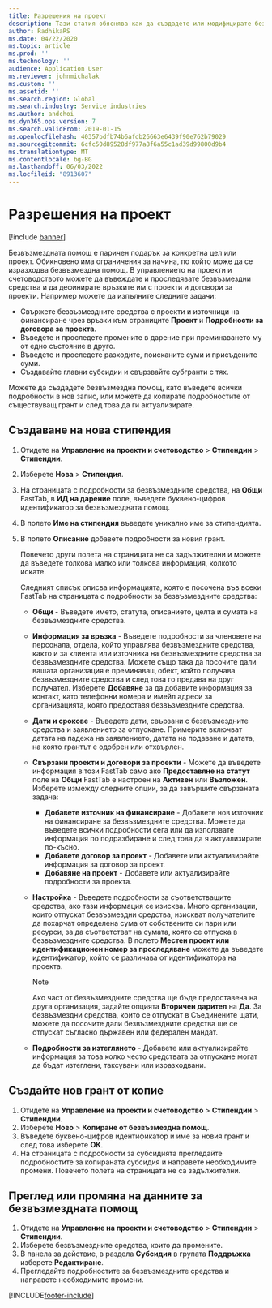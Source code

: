 ```yaml
---
title: Разрешения на проект
description: Тази статия обяснява как да създадете или модифицирате безвъзмездни средства.
author: RadhikaRS
ms.date: 04/22/2020
ms.topic: article
ms.prod: ''
ms.technology: ''
audience: Application User
ms.reviewer: johnmichalak
ms.custom: ''
ms.assetid: ''
ms.search.region: Global
ms.search.industry: Service industries
ms.author: andchoi
ms.dyn365.ops.version: 7
ms.search.validFrom: 2019-01-15
ms.openlocfilehash: 40357bdfb74b6afdb26663e6439f90e762b79029
ms.sourcegitcommit: 6cfc50d89528df977a8f6a55c1ad39d99800d9b4
ms.translationtype: MT
ms.contentlocale: bg-BG
ms.lasthandoff: 06/03/2022
ms.locfileid: "8913607"
---
```

# <a name="project-grants"></a>Разрешения на проект

[!include [banner](../includes/banner.md)]

Безвъзмездната помощ е паричен подарък за конкретна цел или проект. Обикновено има ограничения за начина, по който може да се изразходва безвъзмездна помощ. В управлението на проекти и счетоводството можете да въвеждате и проследявате безвъзмездни средства и да дефинирате връзките им с проекти и договори за проекти. Например можете да изпълните следните задачи:

- Свържете безвъзмездните средства с проекти и източници на финансиране чрез връзки към страниците **Проект** и **Подробности за договора за проекта**.
- Въведете и проследете промените в дарение при преминаването му от едно състояние в друго.
- Въведете и проследете разходите, поисканите суми и присъдените суми.
- Създавайте главни субсидии и свързвайте субгранти с тях.

Можете да създадете безвъзмездна помощ, като въведете всички подробности в нов запис, или можете да копирате подробностите от съществуващ грант и след това да ги актуализирате.

## <a name="create-a-new-grant"></a>Създаване на нова стипендия

1. Отидете на **Управление на проекти и счетоводство** \> **Стипендии** \> **Стипендии**.
2. Изберете **Нова** \> **Стипендия**.
3. На страницата с подробности за безвъзмездните средства, на **Общи** FastTab, в **ИД на дарение** поле, въведете буквено-цифров идентификатор за безвъзмездната помощ.
4. В полето **Име на стипендия** въведете уникално име за стипендията.
5. В полето **Описание** добавете подробности за новия грант.

    Повечето други полета на страницата не са задължителни и можете да въведете толкова малко или толкова информация, колкото искате.

    Следният списък описва информацията, която е посочена във всеки FastTab на страницата с подробности за безвъзмездните средства:

    - **Общи** - Въведете името, статута, описанието, целта и сумата на безвъзмездните средства.
    - **Информация за връзка** - Въведете подробности за членовете на персонала, отдела, който управлява безвъзмездните средства, както и за клиента или източника на безвъзмездните средства за безвъзмездните средства. Можете също така да посочите дали вашата организация е преминаващ обект, който получава безвъзмездните средства и след това го предава на друг получател. Изберете **Добавяне** за да добавите информация за контакт, като телефонни номера и имейл адреси за организацията, която предоставя безвъзмездните средства.
    - **Дати и срокове** - Въведете дати, свързани с безвъзмездните средства и заявлението за отпускане. Примерите включват датата на падежа на заявлението, датата на подаване и датата, на която грантът е одобрен или отхвърлен.
    - **Свързани проекти и договори за проекти** - Можете да въведете информация в този FastTab само ако **Предоставяне на статут** поле на **Общи** FastTab е настроен на **Активен** или **Възложен**. Изберете измежду следните опции, за да завършите свързаната задача:

        - **Добавете източник на финансиране** - Добавете нов източник на финансиране за безвъзмездните средства. Можете да въведете всички подробности сега или да използвате информация по подразбиране и след това да я актуализирате по-късно.
        - **Добавете договор за проект** - Добавете или актуализирайте информация за договор за проект.
        - **Добавяне на проект** - Добавете или актуализирайте подробности за проекта.

    - **Настройка** - Въведете подробности за съответстващите средства, ако тази информация се изисква. Много организации, които отпускат безвъзмездни средства, изискват получателите да похарчат определена сума от собствените си пари или ресурси, за да съответстват на сумата, която се отпуска в безвъзмездните средства. В полето **Местен проект или идентификационен номер за проследяване** можете да въведете идентификатор, който се различава от идентификатора на проекта.

        > [!NOTE]
        > Ако част от безвъзмездните средства ще бъде предоставена на друга организация, задайте опцията **Вторичен дарител** на **Да**. За безвъзмездни средства, които се отпускат в Съединените щати, можете да посочите дали безвъзмездните средства ще се отпускат съгласно държавен или федерален мандат.

    - **Подробности за изтеглянето** - Добавете или актуализирайте информация за това колко често средствата за отпускане могат да бъдат изтеглени, таксувани или изразходвани.

## <a name="create-a-new-grant-from-a-copy"></a>Създайте нов грант от копие

1. Отидете на **Управление на проекти и счетоводство** \> **Стипендии** \> **Стипендии**.
2. Изберете **Ново** \> **Копиране от безвъзмездна помощ**.
3. Въведете буквено-цифров идентификатор и име за новия грант и след това изберете **ОК**.
4. На страницата с подробности за субсидията прегледайте подробностите за копираната субсидия и направете необходимите промени. Повечето полета на страницата не са задължителни.

## <a name="view-or-modify-grant-details"></a>Преглед или промяна на данните за безвъзмездната помощ

1. Отидете на **Управление на проекти и счетоводство** \> **Стипендии** \> **Стипендии**.
2. Изберете безвъзмездните средства, които да промените.
3. В панела за действие, в раздела **Субсидия** в групата **Поддръжка** изберете **Редактиране**.
4. Прегледайте подробностите за безвъзмездните средства и направете необходимите промени.


[!INCLUDE[footer-include](../includes/footer-banner.md)]